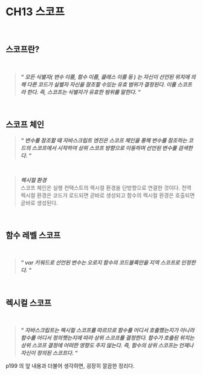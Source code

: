 # CH13 스코프

<br />

## 스코프란?

<br />

> ***" 모든 식별자( 변수 이름, 함수 이름, 클래스 이름 등 ) 는 자신이 선언된 위치에 의해 다른 코드가 실별자 자신을 참조할 수있는 유효 범위가 결정된다. 이를 스코프라 한다. 즉, 스코프는 식별자가 유효한 범위를 말한다. "***
>

<br />

## 스코프 체인

> ***" 변수를 참조할 때 자바스크립트 엔진은 스코프 체인을 통해 변수를 참조하는 코드의 스코프에서 시작하여 상위 스코프 방향으로 이동하며 선언된 변수를 검색한다. "***
>

<br />

> ***렉시컬 환경***   
 스코프 체인은 실행 컨택스트의 렉시컬 환경을 단방향으로 연결한 것이다. 전역 렉시컬 환경은 코드가 로드되면 곧바로 생성되고 함수의 렉시컬 환경은 호출되면 곧바로 생성된다.
>

<br />

## 함수 레벨 스코프

<br />

> ***" var 키워드로 선언된 변수는 오로지 함수의 코드블록만을 지역 스코프로 인정한다. "***
>

<br />

## 렉시컬 스코프

<br />

> ***" 자바스크립트는 렉시컬 스코프를 따르므로 함수를 어디서 호출했는지가 아니라 함수를 어디서 정의햇는지에 따라 상위 스코프를 결정한다. 함수가 호출된 위치는 상위 스코프 결정에 어떠한 영향도 주지 않는다. 즉, 함수의 상위 스코프는 언제나 자신이 정의된 스코프다. "*** 
   
p199 의 앞 내용과 더불어 생각하면, 굉장히 깔끔한 정리다.
>



